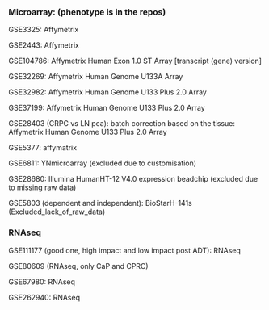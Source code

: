 ### Microarray: (phenotype is in the repos)
GSE3325: Affymetrix

GSE2443: Affymetrix

GSE104786: Affymetrix Human Exon 1.0 ST Array [transcript (gene) version]

GSE32269: Affymetrix Human Genome U133A Array

GSE32982: Affymetrix Human Genome U133 Plus 2.0 Array

GSE37199: Affymetrix Human Genome U133 Plus 2.0 Array

GSE28403 (CRPC vs LN pca): batch correction based on the tissue: Affymetrix Human Genome U133 Plus 2.0 Array

GSE5377: affymatrix

GSE6811: YNmicroarray (excluded due to customisation)

GSE28680: Illumina HumanHT-12 V4.0 expression beadchip (excluded due to missing raw data)

GSE5803 (dependent and independent): BioStarH-141s  (Excluded_lack_of_raw_data)

### RNAseq

GSE111177 (good one, high impact and low impact post ADT): RNAseq

GSE80609 (RNAseq, only CaP and CPRC)

GSE67980: RNAseq

GSE262940: RNAseq

